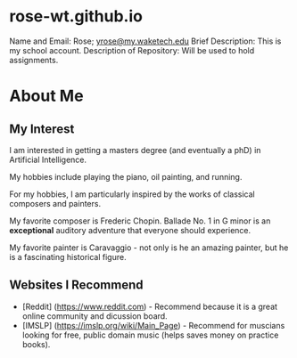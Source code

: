 # rose-wt.github.io

Name and Email: Rose; yrose@my.waketech.edu 
Brief Description: This is my school account. 
Description of Repository: Will be used to hold assignments.

# About Me

## My Interest 

<p> I am interested in getting a masters degree (and eventually a phD) in Artificial Intelligence. 

My hobbies include playing the piano, oil painting, and running.

For my hobbies, I am particularly inspired by the works of classical composers and painters.

My favorite composer is Frederic Chopin. Ballade No. 1 in G minor is an **exceptional** auditory adventure that everyone should experience.

My favorite painter is Caravaggio - not only is he an amazing painter, but he is a fascinating historical figure. </p>

## Websites I Recommend 

- [Reddit] (https://www.reddit.com) - Recommend because it is a great online community and dicussion board. 
- [IMSLP] (https://imslp.org/wiki/Main_Page) - Recommend for muscians looking for free, public domain music (helps saves money on practice books). 
